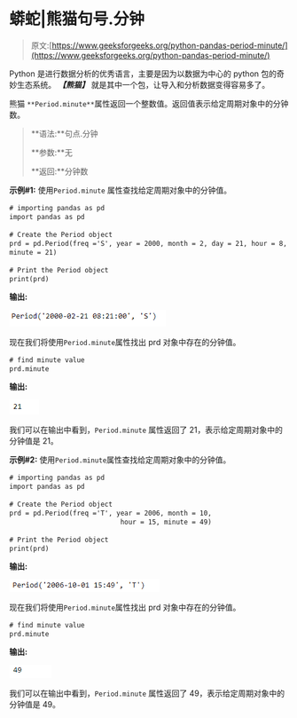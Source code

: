 # 蟒蛇|熊猫句号.分钟

> 原文:[https://www.geeksforgeeks.org/python-pandas-period-minute/](https://www.geeksforgeeks.org/python-pandas-period-minute/)

Python 是进行数据分析的优秀语言，主要是因为以数据为中心的 python 包的奇妙生态系统。 ***【熊猫】*** 就是其中一个包，让导入和分析数据变得容易多了。

熊猫 `**Period.minute**`属性返回一个整数值。返回值表示给定周期对象中的分钟数。

> **语法:**句点.分钟
> 
> **参数:**无
> 
> **返回:**分钟数

**示例#1:** 使用`Period.minute` 属性查找给定周期对象中的分钟值。

```
# importing pandas as pd
import pandas as pd

# Create the Period object
prd = pd.Period(freq ='S', year = 2000, month = 2, day = 21, hour = 8, minute = 21)

# Print the Period object
print(prd)
```

**输出:**

![](img/b2a6e0631e56e7bc2970f8e7faf169d1.png)

现在我们将使用`Period.minute`属性找出 prd 对象中存在的分钟值。

```
# find minute value
prd.minute
```

**输出:**

![](img/f876bedb4e3b4feda5753c25f43d68c3.png)

我们可以在输出中看到，`Period.minute` 属性返回了 21，表示给定周期对象中的分钟值是 21。

**示例#2:** 使用`Period.minute`属性查找给定周期对象中的分钟值。

```
# importing pandas as pd
import pandas as pd

# Create the Period object
prd = pd.Period(freq ='T', year = 2006, month = 10,
                            hour = 15, minute = 49)

# Print the Period object
print(prd)
```

**输出:**

![](img/68f561dba8f2f27eadb924c51d624034.png)

现在我们将使用`Period.minute`属性找出 prd 对象中存在的分钟值。

```
# find minute value
prd.minute
```

**输出:**

![](img/0ea25d9f8047fc79539c2a347e71cf8e.png)

我们可以在输出中看到，`Period.minute` 属性返回了 49，表示给定周期对象中的分钟值是 49。